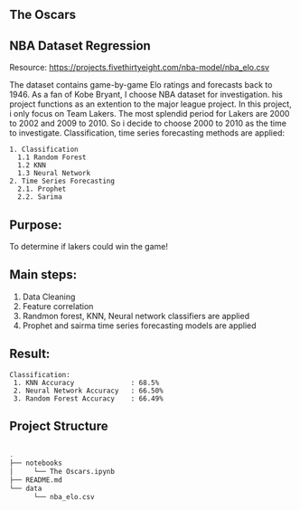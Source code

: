 ## The Oscars

## NBA Dataset Regression

Resource: https://projects.fivethirtyeight.com/nba-model/nba_elo.csv

The dataset contains game-by-game Elo ratings and forecasts back to 1946. As a fan of Kobe Bryant, I choose NBA dataset for investigation. his project functions as an extention to the major league project. In this project, i only focus on Team Lakers. The most splendid period for Lakers are 2000 to 2002 and 2009 to 2010. So i decide to choose 2000 to 2010 as the time to investigate. Classification, time series forecasting methods are applied:

    1. Classification 
      1.1 Random Forest 
      1.2 KNN
      1.3 Neural Network
    2. Time Series Forecasting  
      2.1. Prophet
      2.2. Sarima 

## Purpose:
   To determine if lakers could win the game!

## Main steps:
   1. Data Cleaning
   2. Feature correlation
   3. Randmon forest, KNN, Neural network classifiers are applied
   4. Prophet and sairma time series forecasting models are applied

## Result:
    Classification:
     1. KNN Accuracy              : 68.5%
     2. Neural Network Accuracy   : 66.50% 
     3. Random Forest Accuracy    : 66.49%

## Project Structure

```bash

.
├── notebooks 
│     └── The Oscars.ipynb
├── README.md
└── data
      └── nba_elo.csv
```
